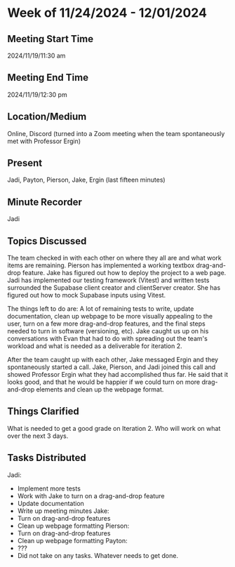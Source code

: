 # Week of 11/24/2024 - 12/01/2024
## Meeting Start Time

2024/11/19/11:30 am
## Meeting End Time

2024/11/19/12:30 pm
## Location/Medium
Online, Discord (turned into a Zoom meeting when the team spontaneously met with Professor Ergin)
## Present

Jadi, Payton, Pierson, Jake, Ergin (last fifteen minutes)
## Minute Recorder

Jadi
## Topics Discussed
The team checked in with each other on where they all are and what work items are remaining. Pierson has implemented a working textbox drag-and-drop
feature. Jake has figured out how to deploy the project to a web page. Jadi has implemented our testing framework (Vitest) and written tests surrounded the
Supabase client creator and clientServer creator. She has figured out how to mock Supabase inputs using Vitest.

The things left to do are: A lot of remaining tests to write, update documentation, clean up webpage to be more visually appealing to the user,
turn on a few more drag-and-drop features, and the final steps needed to turn in software (versioning, etc). Jake caught us up on his conversations
with Evan that had to do with spreading out the team's workload and what is needed as a deliverable for iteration 2.

After the team caught up with each other, Jake messaged Ergin and they spontaneously started a call. Jake, Pierson, and Jadi joined this call and showed
Professor Ergin what they had accomplished thus far. He said that it looks good, and that he would be happier if we could turn on more drag-and-drop elements and clean
up the webpage format.

## Things Clarified
What is needed to get a good grade on Iteration 2. Who will work on what over the next 3 days.


## Tasks Distributed
Jadi:
- Implement more tests
- Work with Jake to turn on a drag-and-drop feature
- Update documentation
- Write up meeting minutes
Jake:
- Turn on drag-and-drop features
- Clean up webpage formatting
Pierson:
- Turn on drag-and-drop features
- Clean up webpage formatting
Payton:
- ???
- Did not take on any tasks. Whatever needs to get done.
